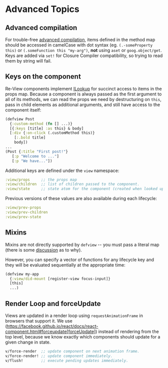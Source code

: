 # Advanced Topics

## Advanced compilation

For trouble-free [advanced compilation](https://github.com/clojure/clojurescript/wiki/Advanced-Compilation), items defined in the method map should be accessed in camelCase with dot syntax (eg. `(.-someProperty this)` or `(.someFunction this "my-arg")`, **not** using `aset` or `goog.object/get`. Keys are added via `set!` for Closure Compiler compatibility, so trying to read them by string will fail.

## Keys on the component

Re-View components implement [ILookup](https://cljs.github.io/api/cljs.core/ILookup) for succinct access to items in the props map. Because a component is always passed as the first argument to all of its methods, we can read the props we need by destructuring on `this`, pass in child elements as additional arguments, and still have access to the component itself:

```clj
(defview Post
  {:custom-method (fn [] ...)}
  [{:keys [title] :as this} & body]
  [:div {:on-click (.customMethod this)} 
    [:.bold title] 
    body])
...
(Post {:title "First post!"} 
   [:p "Welcome to ..."]
   [:p "We have..."])
```

Additional keys are defined under the `view` namespace:

```clj
:view/props     ;; the props map
:view/children  ;; list of children passed to the component.
:view/state     ;; state atom for the component (created when looked up for the first time).
```

Previous versions of these values are also available during each lifecycle:

```clj
:view/prev-props
:view/prev-children
:view/prev-state
```

## Mixins

Mixins are not directly supported by `defview` -- you must pass a literal map (there is some [discussion](https://facebook.github.io/react/blog/2016/07/13/mixins-considered-harmful.html) as to why).

However, you can specify a vector of functions for any lifecycle key and they will be evaluated sequentially at the appropriate time:

```clj
(defview my-app 
  {:view/did-mount [register-view focus-input]}
  [this]
  ...)
```

## Render Loop and forceUpdate

Views are updated in a render loop using `requestAnimationFrame` in browsers that support it. We use (https://facebook.github.io/react/docs/react-component.html#forceupdate[forceUpdate]) instead of rendering from the top level, because we know exactly which components should update for a given change in state.

```clj
v/force-render  ;; update component on next animation frame.
v/force-render! ;; update component immediately.
v/flush!        ;; execute pending updates immediately.
```

